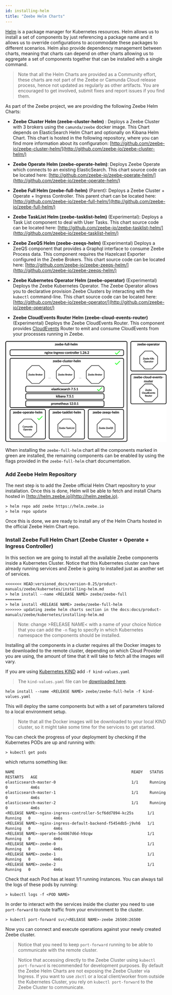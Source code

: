 ```yaml
---
id: installing-helm
title: "Zeebe Helm Charts"
---
```


[Helm](https://github.com/helm/helm) is a package manager for Kubernetes resources. Helm allows us to install a set of components by just referencing a package name and it allows us to override configurations to accommodate these packages to different scenarios. Helm also provide dependency management between charts, meaning that charts can depend on other charts allowing us to aggregate a set of components together that can be installed with a single command. 

> Note that all the Helm Charts are provided as a Community effort, these charts are not part of the Zeebe or Camunda Cloud release process, hence not updated as regularly as other artifacts. You are encouraged to get involved, submit fixes and report issues if you find them. 

As part of the Zeebe project, we are providing the following Zeebe Helm Charts: 

- **Zeebe Cluster Helm (zeebe-cluster-helm)** : Deploys a Zeebe Cluster with 3 brokers using the `camunda/zeebe` docker image. This Chart depends on ElasticSearch Helm Chart and optionally on Kibana Helm Chart. This chart is hosted in the following repository, where you can find more information about its configuration: [http://github.com/zeebe-io/zeebe-cluster-helm/](http://github.com/zeebe-io/zeebe-cluster-helm/)
- **Zeebe Operate Helm (zeebe-operate-helm)**: Deploys Zeebe Operate which connects to an existing ElasticSearch. This chart source code can be located here: [http://github.com/zeebe-io/zeebe-operate-helm/](http://github.com/zeebe-io/zeebe-operate-helm/)
- **Zeebe Full Helm (zeebe-full-helm)** (Parent): Deploys a Zeebe Cluster + Operate + Ingress Controller. This parent chart can be located here: [http://github.com/zeebe-io/zeebe-full-helm/](http://github.com/zeebe-io/zeebe-full-helm/)

- **Zeebe TaskList Helm (zeebe-tasklist-helm)** (Experimental): Deploys a Task List component to deal with User Tasks. This chart source code can be located here: [http://github.com/zeebe-io/zeebe-tasklist-helm/](http://github.com/zeebe-io/zeebe-tasklist-helm/)

- **Zeebe ZeeQS Helm (zeebe-zeeqs-helm)** (Experimental) Deploys a ZeeQS component that provides a Graphql interface to consume Zeebe Process data. This component requires the Hazelcast Exporter configured in the Zeebe Brokers. This chart source code can be located here: [http://github.com/zeebe-io/zeebe-zeeqs-helm/](http://github.com/zeebe-io/zeebe-zeeqs-helm/)

- **Zeebe Kubernetes Operator Helm (zeebe-operator)** (Experimental) Deploys the Zeebe Kubernetes Operator. The Zeebe Operator allows you to declarative provision Zeebe Clusters by interacting with the `kubectl` command-line. This chart source code can be located here: [http://github.com/zeebe-io/zeebe-operator/](http://github.com/zeebe-io/zeebe-operator/)

- **Zeebe CloudEvents Router Helm (zeebe-cloud-events-router)** (Experimental) Deploys the Zeebe CloudEvents Router. This component provides [CloudEvents](http://cloudevents.io) Router to emit and consume CloudEvents from your processes running in Zeebe.

![Charts](assets/zeebe-helm-charts.png)

When installing the `zeebe-full-helm` chart all the components marked in green are installed, the remaining components can be enabled by using the flags provided in the `zeebe-full-helm` chart documentation. 

### Add Zeebe Helm Repository

The next step is to add the Zeebe official Helm Chart repository to your installation. Once this is done, Helm will be able to fetch and install Charts hosted in [http://helm.zeebe.io](http://helm.zeebe.io).
```
> helm repo add zeebe https://helm.zeebe.io
> helm repo update
```

Once this is done, we are ready to install any of the Helm Charts hosted in the official Zeebe Helm Chart repo. 


### Install Zeebe Full Helm Chart (Zeebe Cluster + Operate + Ingress Controller)

In this section we are going to install all the available Zeebe components inside a Kubernetes Cluster. Notice that this Kubernetes cluster can have already running services and Zeebe is going to installed just as another set of services. 

```
<<<<<<< HEAD:versioned_docs/version-0.25/product-manuals/zeebe/kubernetes/installing-helm.md
> helm install --name <RELEASE NAME> zeebe/zeebe-full
=======
> helm install <RELEASE NAME> zeebe/zeebe-full-helm
>>>>>>> updating zeebe helm charts section in the docs:docs/product-manuals/zeebe/kubernetes/installing-helm.md
```

> Note: change &gt;RELEASE NAME&lt; with a name of your choice
> Notice that you can add the `-n` flag to specify in which Kubernetes namespace the components should be installed.

Installing all the components in a cluster requires all the Docker images to be downloaded to the remote cluster, depending on which Cloud Provider you are using, the amount of time that it will take to fetch all the images will vary. 

If you are using [Kubernetes KIND](https://github.com/kubernetes-sigs/kind) add `-f kind-values.yaml`
> The `kind-values.yaml` file can be [downloaded here](assets/kind-values.yaml).
```
helm install --name <RELEASE NAME> zeebe/zeebe-full-helm -f kind-values.yaml
```

This will deploy the same components but with a set of parameters tailored to a local environment setup. 
> Note that all the Docker images will be downloaded to your local KIND cluster, so it might take some time for the services to get started. 

You can check the progress of your deployment by checking if the Kubernetes PODs are up and running with:
```
> kubectl get pods
```

which returns something like: 
```
NAME                                                   READY   STATUS    RESTARTS   AGE
elasticsearch-master-0                                 1/1     Running   0          4m6s
elasticsearch-master-1                                 1/1     Running   0          4m6s
elasticsearch-master-2                                 1/1     Running   0          4m6s
<RELEASE NAME>-nginx-ingress-controller-5cf6dd7894-kc25s      1/1     Running   0          4m6s
<RELEASE NAME>-nginx-ingress-default-backend-f5454db5-j9vh6   1/1     Running   0          4m6s
<RELEASE NAME>-operate-5d4867d6d-h9zqw                        1/1     Running   0          4m6s
<RELEASE NAME>-zeebe-0                                        1/1     Running   0          4m6s
<RELEASE NAME>-zeebe-1                                        1/1     Running   0          4m6s
<RELEASE NAME>-zeebe-2                                        1/1     Running   0          4m6s
```

Check that each Pod has at least 1/1 running instances. You can always tail the logs of these pods by running:
```
> kubectl logs -f <POD NAME> 
```

In order to interact with the services inside the cluster you need to use `port-forward` to route traffic from your environment to the cluster. 
```
> kubectl port-forward svc/<RELEASE NAME>-zeebe 26500:26500
```

Now you can connect and execute operations against your newly created Zeebe cluster. 

> Notice that you need to keep `port-forward` running to be able to communicate with the remote cluster.

> Notice that accessing directly to the Zeebe Cluster using `kubectl port-forward` is recommended for development purposes. By default the Zeebe Helm Charts are not exposing the Zeebe Cluster via Ingress. If you want to use `zbctl` or a local client/worker from outside the Kubernetes Cluster, you rely on `kubectl port-forward` to the Zeebe Cluster to communicate.
